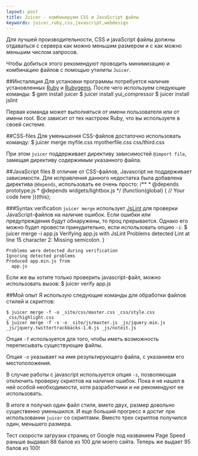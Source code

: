 ```yaml
--- 
layout: post
title: Juicer - комбинируем CSS и JavaScript файлы
keywords: juicer,ruby,css,javascript,webdesign
---
```

Для лучшей производительности, CSS и javaScript файлы должны отдаваться с сервера как можно меньшим размером и с как можно меньшим
числом запросов. 

Чтобы добиться этого рекомендуют проводить минимизацию и комбинацию файлов с помощью утилиты `Juicer`.

##Инсталяция
Для установки программы потребуется наличие установленных [Ruby](http://www.ruby-lang.org/en/ "Ruby") и
[Rubygems](http://www.rubygems.org/ "Rubygems"). После чего используем следующие команды:
    $ gem install juicer
    $ juicer install yui_compressor
    $ juicer install jslint

Первая команда может выполняться от имени пользователя или от имени root. Все зависит от тех настроек Ruby, что вы используете в
своей системе. 

##CSS-files
Для уменьшения CSS-файлов достаточно использовать команду:
    $ juicer merge myfile.css myotherfile.css css/third.css

При этом `juicer` поддерживает директиву зависимостей `@import file`, замещая директиву содержимым указанного файла.

##JavaScript files
В отличие от CSS-файлов, Javascript не поддерживает зависимости. Для исправления данного недостатка была добавлена директива
`@depends`, использовать ее очень просто:
    /**
     * @depends prototype.js
     * @depends widgets/lightbox.js
     */
    (function(global) {
         // Your code here
    })(this);

###Syntax verification
`juicer merge` использует [JsLint](http://www.jslint.com/ "JsLint") для проверки JavaScript-файлов на наличие ошибок. Если
ошибки или предупреждения будут обнаружены, то проц прерывается. Однако его можно будет провести принудительно, если
использовать опцию `-i`:
    $ juicer merge -i app.js
    Verifying app.js with JsLint
      Problems detected
      Lint at line 15 character 2: Missing semicolon.
      }

    Problems were detected during verification
    Ignoring detected problems
    Produced app.min.js from
      app.js

Если же вы хотите только проверить javascript-файл, можно использовать вызов:
    $ juicer verify app.js

##Мой опыт
Я использую следующие команды для обработки файлов стилей и скриптов:

    $ juicer merge -f -o _site/css/master.css _css/style.css _css/highlight.css
    $ juicer merge -f -s -o _site/js/master.js _js/jquery.min.js _js/jquery.twittertrackbacks-1.0.js _js/noteit.js

Опция `-f` используется для того, чтобы иметь возможность переписывать существующие файлы.

Опция `-o` указывает на имя результирующего файла, с указанием его местоположения.

В случае работы с javascript используется опция `-s`, позволяющая отключить проверку скриптов на наличие ошибок. Пока я не нашел
в ней особой необходимости, хотя разработчики и не рекомендуют ее использовать.

В итоге я получил один файл стиля, вмето двух, размер довольно существенно уменьшился. И еще больший прогресс я достиг при
использовании `juicer` со скриптами. Вместо трех скриптов получился один, меньшего размера. 

Тест скорости загрузки страниц от Google под названием Page Speed раньше выдавал 88 балов из 100 для моего сайта. Теперь же
выдает 95 балов из 100!
